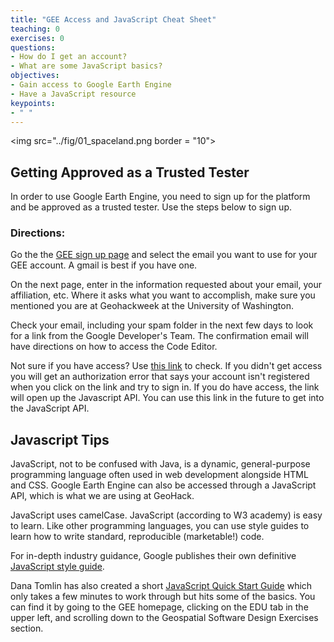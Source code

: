 ```yaml
---
title: "GEE Access and JavaScript Cheat Sheet"
teaching: 0
exercises: 0
questions:
- How do I get an account?
- What are some JavaScript basics?
objectives:
- Gain access to Google Earth Engine
- Have a JavaScript resource
keypoints:
- " "
---
```


<img src="../fig/01_spaceland.png border = "10">

## Getting Approved as a Trusted Tester

In order to use Google Earth Engine, you need to sign up for the platform and be approved as a trusted tester. Use the steps below to sign up.

### Directions:

Go the the [GEE sign up page](https://signup.earthengine.google.com/#!/) and select the email you want to use for your GEE account. A gmail is best if you have one.

On the next page, enter in the information requested about your email, your affiliation, etc. Where it asks what you want to accomplish, make sure you mentioned you are at Geohackweek at the University of Washington.

Check your email, including your spam folder in the next few days to look for a link from the Google Developer's Team. The confirmation email will have directions on how to access the Code Editor.

Not sure if you have access? Use [this link](https://code.earthengine.google.com/) to check. If you didn't get access you will get an authorization error that says your account isn't registered when you click on the link and try to sign in. If you do have access, the link will open up the Javascript API. You can use this link in the future to get into the JavaScript API.

## Javascript Tips

JavaScript, not to be confused with Java, is a dynamic, general-purpose programming language often used in web development alongside HTML and CSS. Google Earth Engine can also be accessed through a JavaScript API, which is what we are using at GeoHack.

JavaScript uses camelCase. JavaScript (according to W3 academy) is easy to learn. Like other programming languages, you can use style guides to learn how to write standard, reproducible (marketable!) code.

For in-depth industry guidance, Google publishes their own definitive [JavaScript style guide](http://google.github.io/styleguide/jsguide.html).

Dana Tomlin has also created a short [JavaScript Quick Start Guide](https://drive.google.com/file/d/0B3H1GYZLzLKCckwwVjZfVmdPNDA/view) which only takes a few minutes to work through but hits some of the basics. You can find it by going to the GEE homepage, clicking on the EDU tab in the upper left, and scrolling down to the Geospatial Software Design Exercises section.
